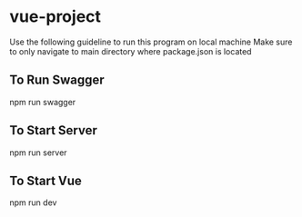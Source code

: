 # vue-project
Use the following guideline to run this program on local machine
Make sure to only navigate to main directory where package.json is located

## To Run Swagger
npm run swagger

## To Start Server
npm run server

## To Start Vue
npm run dev
